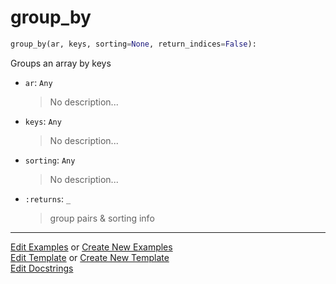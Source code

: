 # <a id="McUtils.Numputils.SetOps.group_by">group_by</a>

```python
group_by(ar, keys, sorting=None, return_indices=False): 
```
Groups an array by keys
- `ar`: `Any`
    >No description...
- `keys`: `Any`
    >No description...
- `sorting`: `Any`
    >No description...
- `:returns`: `_`
    >group pairs & sorting info 




___

[Edit Examples](https://github.com/McCoyGroup/McUtils/edit/edit/ci/examples/ci/docs/McUtils/Numputils/SetOps/group_by.md) or 
[Create New Examples](https://github.com/McCoyGroup/McUtils/new/edit/?filename=ci/examples/ci/docs/McUtils/Numputils/SetOps/group_by.md) <br/>
[Edit Template](https://github.com/McCoyGroup/McUtils/edit/edit/ci/docs/ci/docs/McUtils/Numputils/SetOps/group_by.md) or 
[Create New Template](https://github.com/McCoyGroup/McUtils/new/edit/?filename=ci/docs/templates/ci/docs/McUtils/Numputils/SetOps/group_by.md) <br/>
[Edit Docstrings](https://github.com/McCoyGroup/McUtils/edit/edit/McUtils/Numputils/SetOps.py?message=Update%20Docs)